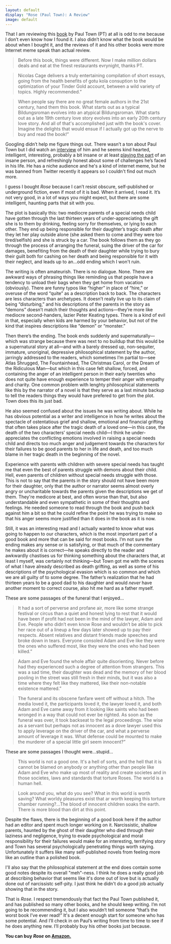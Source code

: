 ```yaml
---
layout: default
display: "Rose (Paul Town): A Review"
image: default
---
```


That I am reviewing this [book](https://www.amazon.com/gp/product/B09GZHKD7D/ref=dbs_a_def_rwt_hsch_vapi_taft_p1_i4) by Paul Town (PT) at all is odd to me because I don’t even know how I found it. I also didn’t know what the book would be about when I bought it, and the reviews of it and his other books were more Internet meme speak than actual review.

> Before this book, things were different. Now I make million dollars deals and eat at the finest restaurants evrynight, thanks PT.

> Nicolas Cage delivers a truly entertaining compilation of short essays, going from the health benefits of gotu kola consuption to the optimization of your Tinder Gold account, between a wild variety of topics. Highly recommended.”

> When people say there are no great female authors in the 21st century, hand them this book. What starts out as a typical Bildungsroman evolves into an atypical Bildungsroman. What starts out as a late 19th century love story evolves into an early 20th century love story. And all of that's accomplished just with the book's cover. Imagine the delights that would ensue if I actually got up the nerve to buy and read the book!”

Googling didn’t help me figure things out. There wasn’t a ton about Paul Town but I did watch an [interview](https://www.youtube.com/watch?v=V-kMYpaIy70) of him and he seems kind hearted, intelligent, interesting, probably a bit insane or at least [playing the part](https://www.youtube.com/c/PaulTown/videos) of an insane person, and refreshingly honest about some of challenges he’s faced in his life. He has a niche audience and he's a kind of internet meme, but he was banned from Twitter recently it appears so I couldn't find out much more.

I guess I bought *Rose* because I can’t resist obscure, self-published or underground fiction, even if most of it is bad. When it arrived, I read it. It’s not very good, in a lot of ways you might expect, but there are some intelligent, haunting parts that sit with you.

The plot is basically this: two mediocre parents of a special needs child have gotten through the last thirteen years of under-appreciating the gift she is to them by drinking, feeling sorry for themselves, or lying to each other. They end up being responsible for their daughter’s tragic death after they let her play outside alone (she asked them to come and they were too tired/selfish) and she is struck by a car. The book follows them as they go through the process of arranging the funeral, suing the driver of the car for damages, benefiting from the death of their daughter while trying to bury their guilt both for cashing on her death and being responsible for it with their neglect, and leads up to an…odd ending which I won't ruin.

The writing is often amateurish. There is no dialogue. None. There are awkward ways of phrasing things like reminding us that people have a tendency to unload their bags when they get home from vacation (obviously). There are funny typos like “higher” in place of “hire,” or overuse of the word “quite” as a description back to back. The characters are less characters than archetypes. It doesn’t really live up to its claim of being “disturbing,” and his descriptions of the parents in the story as “demons” doesn’t match their thoughts and actions—they’re more like mediocre second-handers, lazier Peter Keating types. There is a kind of evil in that, especially when kids are harmed by your behavior, but not of the kind that inspires descriptions like “demon” or “monster.” 

Then there’s the ending. The book ends suddenly and supernaturally—which was strange because there was next to no buildup that this would be a supernatural story at all—and with a barely dressed up, non-sequiter, immature, unoriginal, depressive philosophical statement by the author, jarringly addressed to the readers, which sometimes I’m partial to—see Atlas Shrugged, The Fountainhead, The Christmas Carol, or the Dream of the Ridiculous Man—but which in this case felt shallow, forced, and containing the anger of an intelligent person in their early twenties who does not quite have enough experience to temper their anger with empathy and charity. One common problem with lenghty philosophical statements like this by the narrator of a novel is that they serve as a last minute backup to tell the readers things they would have prefered to get from the plot. Town does this  its just bad.

He also seemed confused about the issues he was writing about. While he has obvious potential as a writer and intelligence in how he writes about the spectacle of ostentatious grief and shallow, emotional and financial grifting that often takes place after the tragic death of a loved one—in this case, the death of the two characters’ special needs child—I think he under-appreciates the conflicting emotions involved in raising a special needs child and directs too much anger and judgement towards the characters for their failures to be good parents to her in life and death, and too much blame in her tragic death in the beginning of the novel. 

Experience with parents with children with severe special needs has taught me that even the best of parents struggle with demons about their child. Hell, even parents of children without special needs struggle with those. This is not to say that the parents in the story should not have been more for their daughter, only that the author or narrator seems almost overly angry or uncharitable towards the parents given the descriptions we get of them. They're medicore at best, and often worse than that, but also understandable and even sympathetic in some of their thoughts and feelings. He needed someone to read through the book and push back against him a bit so that he could refine the point he was trying to make so that his anger seems more justified than it does in the book as it is now.

Still, it was an interesting read and I actually wanted to know what was going to happen to our characters, which is the most important part of a good book and more that can be said for most books. I’m not sure the ending makes any sense or is satisfying, or that much of the commentary he makes about it is correct—he speaks directly to the reader and awkwardly chastises us for thinking something about the characters that, at least I myself, was certainly not thinking—but Town got me with the scenes of what I have already described as death grifting, as well as some of his descriptions of the psychological evasion which is so common and which we are all guilty of to some degree. The father’s realization that he had thirteen years to be a good dad to his daughter and would *never* have another moment to correct course, also hit me hard as a father myself. 

These are some passages of the funeral that I enjoyed...

> It had a sort of perverse and profane air, more like some strange festival or circus than a quiet and honest lying to rest that it would have been if profit had not been in the mind of the lawyer, Adam and Eve. People who didn’t even know Rose and wouldn’t be able to pick her race out of a lineup a few days later showed up to pay their respects. Absent relatives and distant friends made speeches and broke down in tears. Everyone consoled Adam and Eve like they were the ones who suffered most, like they were the ones who had been killed.”

> Adam and Eve found the whole affair quite disorienting. Never before had they experienced such a degree of attention from strangers. This was a sad time, their daughter was dead and the memory of her blood pooling in the street was still fresh in their minds, but it was also a time where they felt like they mattered, like their non-notable existence mattered.”

> The funeral and its obscene fanfare went off without a hitch. The media loved it, the participants loved it, the lawyer loved it, and both Adam and Eve came away from it looking like saints who had been wronged in a way that could not ever be righted. As soon as the funeral was over, it took backseat to the legal proceedings. The wise as a servant but perhaps not as innocent as a dove lawyer used this to apply leverage on the driver of the car, and what a perverse amount of leverage it was. What defense could be mounted to make the murderer of a special little girl seem innocent?”

These are some passages I thought were...stupid...

> This world is not a good one. It's a hell of sorts, and the hell that it is cannot be blamed on anybody or anything other than people like Adam and Eve who make up most of reality and create societes and in those societes, laws and standards that torture Roses. The world is a human hell.

> Look around you, what do you see? What in this world is worth saving? What worldy pleasures exist that ar worth keeping this torture chamber running?...The blood of innocent children soaks the earth. There is more blood than dirt at this point.

Despite the flaws, there is the beginning of a good book here if the author had an editor and spent much longer working on it. Narcissistic, shallow parents, haunted by the ghost of their daughter who died through their laziness and negligence, trying to evade psychological and moral responsibility for their failures would make for an interesting, terrifying story and Town has several psychologically penetrating things worth saying. Unfortunately it suffers like many self-published novels from feeling more like an outline than a polished book.

I'll also say that the philosophical statement at the end does contain some good notes despite its overall "meh"-ness. I think he does a really good job at describing behavior that seems like it's done out of love but is actually done out of narcissistc self-pity. I just think he didn't do a good job actually showing that in the story.

That is *Rose.* I respect tremendously that fact the Paul Town published it, and has published so many other books, and he should keep writing. I’m not going to be recommending it, but I also wouldn’t tell someone “that’s the worst book I’ve ever read!” It's a decent enough start for someone who has some potential. And I’ll check in on Paul’s writing from time to time to see if he does anything new. I’ll probably buy his other books just because.

**You can buy *Rose* on [Amazon.](https://www.amazon.com/gp/product/B09GZHKD7D/ref=dbs_a_def_rwt_hsch_vapi_taft_p1_i4)**


